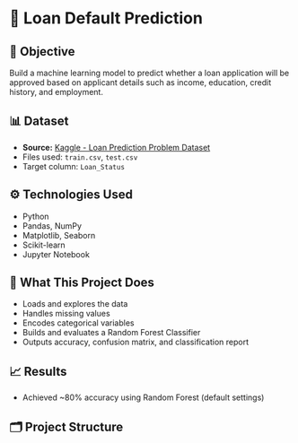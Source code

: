# 🏦 Loan Default Prediction

## 📌 Objective
Build a machine learning model to predict whether a loan application will be approved based on applicant details such as income, education, credit history, and employment.

## 📊 Dataset
- **Source:** [Kaggle - Loan Prediction Problem Dataset](https://www.kaggle.com/datasets/altruistdelhite04/loan-prediction-problem-dataset)
- Files used: `train.csv`, `test.csv`
- Target column: `Loan_Status`

## ⚙️ Technologies Used
- Python
- Pandas, NumPy
- Matplotlib, Seaborn
- Scikit-learn
- Jupyter Notebook

## 🚀 What This Project Does
- Loads and explores the data
- Handles missing values
- Encodes categorical variables
- Builds and evaluates a Random Forest Classifier
- Outputs accuracy, confusion matrix, and classification report

## 📈 Results
- Achieved ~80% accuracy using Random Forest (default settings)

## 🗂️ Project Structure
